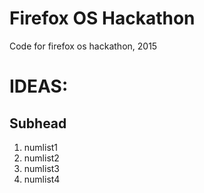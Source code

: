 # Firefox OS Hackathon
Code for firefox os hackathon, 2015

IDEAS:
======

Subhead
-------

1. numlist1 
2. numlist2
3. numlist3
4. numlist4


